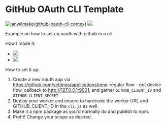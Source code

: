 # GitHub OAuth CLI Template

[![janwilmake/github-oauth-cli context](https://badge.forgithub.com/janwilmake/github-oauth-cli)](https://uithub.com/janwilmake/github-oauth-cli) [![](https://b.lmpify.com/Example%20Pied%20Piper%20CLI)](https://lmpify.com/httpsuithubcomj-3z7y8q0)

Example on how to set up oauth with github in a cli

How I made it:

- [![](https://b.lmpify.com/Token%20Exchange%20Proxy)](https://www.lmpify.com/httpsuuithubcom-ow5mjz0)
- [![](https://b.lmpify.com/OAuth%20cli)](https://www.lmpify.com/httpsuithubcomj-m8tfk00)

How to set it up:

1. Create a new oauth app via https://github.com/settings/applications/new: regular flow - not device flow, callback to http://127.0.0.1:9001, and gather `GITHUB_CLIENT_ID` and `GITHUB_CLIENT_SECRET`
2. Deploy your worker and ensure to hardcode the worker URL and GITHUB_CLIENT_ID in the `cli.js` as well.
3. Make it a npm package as you'd normally do and publish to npm.
4. Profit! Change your scope as desired.
